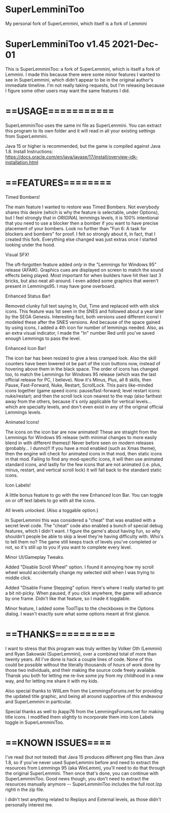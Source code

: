 # SuperLemminiToo
My personal fork of SuperLemmini, which itself is a fork of Lemmini

# SuperLemminiToo v1.45 2021-Dec-01

This is SuperLemminiToo: a fork of SuperLemmini, which is itself a fork of Lemmini.
I made this because there were some minor features I wanted to see in SuperLemmini, which didn't appear to be in the original author's immediate timeline.
I'm not really taking requests, but I'm releasing because I figure some other users may want the same features I did.

# ==USAGE===========

SuperLemminiToo uses the same ini file as SuperLemmini. You can extract this program to its own folder and it will read in all your existing settings from SuperLemmini.

Java 15 or higher is recommended, but the game is compiled against Java 1.8.
Install Instructions: https://docs.oracle.com/en/java/javase/17/install/overview-jdk-installation.html

# ==FEATURES========

Timed Bombers!

The main feature I wanted to restore was Timed Bombers. Not everybody shares this desire (which is why the feature is selectable, under Options), but I feel strongly that in *ORIGINAL* lemmings levels, it is 100% intentional that you need to use a blocker then a bomber if you want to have precise placement of your bombers. Look no further than "Fun 6: A task for blockers and bombers" for proof.
I felt so strongly about it, in fact, that I created this fork.  Everything else changed was just extras once I started looking under the hood.

Visual SFX! 

The oft-forgotten feature added *only* in the "Lemmings for Windows 95" release (AFAIK). Graphics cues are displayed on screen to match the sound effects being played. Most important for when builders have hit their last 3 bricks, but also neat all-around.  I even added some graphics that weren't present in Lemmings95. I may have gone overboard.

Enhanced Status Bar!

Removed clunky full text saying In, Out, Time and replaced with with slick icons. This feature was 1st seen in the SNES and followed about a year later by the SEGA Genesis. Interesting fact, both versions used different icons!  I modeled these after the SNES versions.
And because of the space gained by using icons, I added a 4th icon for number of lemmings needed.
Also, as an extra visual indicator, I made the "In" number Red until you've saved enough Lemmings to pass the level.

Enhanced Icon Bar!

The icon bar has been resized to give a less cramped look. Also the skill counters have been lowered ot be part of the icon buttons now, instead of hovering above them in the black space. The order of icons has changed too, to match the Lemmings for Windows 95 release (which was the last official release for PC, I believe). Now it's Minus, Plus, all 8 skills, then Pause, Fast-Forward, Nuke, Restart, ScrollLock. This pairs like-minded icons together (game speed icons: pause/fast-forward; level restart icons: nuke/restart; and then the scroll lock icon nearest to the map (also farthest away from the others, because it's only applicable for vertical levels... which are specialty levels, and don't even exist in any of the original official Lemmings levels.

Animated Icons!

The icons on the icon bar are now animated!  These are straight from the Lemmings for Windows 95 release (with minimal changes to more easily blend in with different themes)!  Never before seen on modern releases (probably... I dunno)!!  If you have a mod enabled (such as Xmas theme), then the engine will check for animated icons in that mod, then static icons in that mod. Failing to find any mod-specific icons, it will then use animated standard icons, and lastly for the few icons that are not animated (i.e. plus, minus, restart, and vertical scroll lock) it will fall back to the standard static icons.

Icon Labels!

A little bonus feature to go with the new Enhanced Icon Bar. You can toggle on or off text labels to go with all the icons.

All levels unlocked. (Also a toggable option.)

In SuperLemmini this was considered a "cheat" that was enabled with a secret level code.  The "cheat" code also enabled a bunch of special debug features, which I didn't want.  I figure the game's about having fun, so why shouldn't people be able to skip a level they're having difficulty with. Who's to tell them no?
The game still keeps track of levels you've completed or not, so it's still up to you if you want to complete every level.

Minor UI/Gameplay Tweaks.

  Added "Disable Scroll Wheel" option. 
  I found it annoying how my scroll wheel would accidentally change my selected skill when I was trying to middle click.

  Added "Disable Frame Stepping" option.
  Here's where I really started to get a bit nit-picky.
  When paused, if you click anywhere, the game will advance by one frame. Didn't like that feature, so I made it togglable.

  Minor feature, I added some ToolTips to the checkboxes in the Options dialog. I wasn't exactly sure what some options meant at first glance.

# ==THANKS==========

I want to stress that this program was truly written by Volker Oth (Lemmini) and Ryan Sakowski (SuperLemmini), over a combined total of more than twenty years. All I've done is hack a couple lines of code. None of this could be possible without the literally thousands of hours of work done by those two individuals, and their making the source code freely available. Thansk you both for letting me re-live some joy from my childhood in a new way, and for letting me share it with my kids.

Also special thanks to WillLem from the LemmingsForums.net for providing the updated title graphic, and being all around supportive of this endeavour and SuperLemmini in particular.

Special thanks as well to jkapp76 from the LemmingsForums.net for making title icons. I modified them slightly to incorporate them into Icon Labels toggle in SuperLemminiToo.

# ==KNOWN ISSUES====

I've read (but not tested) that Java 15 produces different png files than Java 1.8, so if you've never used SuperLemmini before and need to extract the resources from Lemmings 95 (aka WinLemm), you'll need to do that through the original SuperLemmini.  Then once that's done, you can continue with SuperLemminiToo.  Good news though, you don't need to extract the resources manually anymore -- SuperLemminiToo includes the full root.lzp righti n the zip file.

I didn't test anything related to Replays and External levels, as those didn't personally interest me.